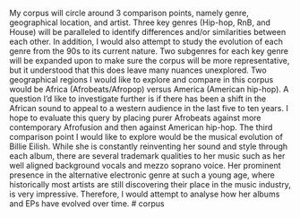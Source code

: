 My corpus will circle around 3 comparison points, namely genre, geographical location, and artist. Three key genres (Hip-hop, RnB, and House) will be paralleled to identify differences and/or similarities between each other. In addition, I would also attempt to study the evolution of each genre from the 90s to its current nature. Two subgenres for each key genre will be expanded upon to make sure the corpus will be more representative, but it understood that this does leave many nuances unexplored. Two geographical regions I would like to explore and compare in this corpus would be Africa (Afrobeats/Afropop) versus America (American hip-hop). A question I’d like to investigate further is if there has been a shift in the African sound to appeal to a western audience in the last five to ten years. I hope to evaluate this query by placing purer Afrobeats against more contemporary Afrofusion and then against American hip-hop. The third comparison point I would like to explore would be the musical evolution of Billie Eilish. While she is constantly reinventing her sound and style through each album, there are several trademark qualities to her music such as her well aligned background vocals and mezzo soprano voice. Her prominent presence in the alternative electronic genre at such a young age, where historically most artists are still discovering their place in the music industry, is very impressive. Therefore, I would attempt to analyse how her albums and EPs have evolved over time. # corpus
